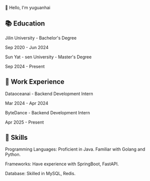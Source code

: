 👋 Hello, I'm yuguanhai

## 📚 Education
Jilin University - Bachelor's Degree

Sep 2020 - Jun 2024

Sun Yat - sen University - Master's Degree

Sep 2024 - Present

## 💼 Work Experience
Dataoceanai - Backend Development Intern

Mar 2024 - Apr 2024

ByteDance - Backend Development Intern

Apr 2025 - Present

## 🌟 Skills
Programming Languages: Proficient in Java. Familiar with Golang and Python.

Frameworks: Have experience with SpringBoot, FastAPI.

Database: Skilled in MySQL, Redis.
